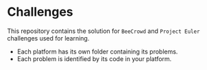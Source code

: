 # Challenges

This repository contains the solution for `BeeCrowd` and `Project Euler` challenges used for learning.

- Each platform has its own folder containing its problems.
- Each problem is identified by its code in your platform.